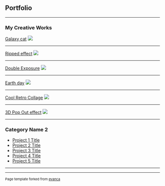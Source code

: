 ## Portfolio

---

### My Creative Works

[Galaxy cat](/sample_page)
<img src="Galaxycat.jpg"/>

---
[Ripped effect](/pdf/sample_presentation.pdf)
<img src="Graffitistyle.png"/>

---
[Double Exposure](http://example.com/)
<img src="DoubleExposureEffect.jpg"/>

---
[Earth day](http://example.com/)
<img src="EarthDayPosterProject.jpg"/>

---
[Cool Retro Collage](http://example.com/)
<img src="retroimage.jpg"/>

---
[3D Pop Out effect](http://example.com/)
<img src="maninfrontofcar.jpg"/>

---

### Category Name 2

- [Project 1 Title](http://example.com/)
- [Project 2 Title](http://example.com/)
- [Project 3 Title](http://example.com/)
- [Project 4 Title](http://example.com/)
- [Project 5 Title](http://example.com/)

---




---
<p style="font-size:11px">Page template forked from <a href="https://github.com/evanca/quick-portfolio">evanca</a></p>
<!-- Remove above link if you don't want to attibute -->
